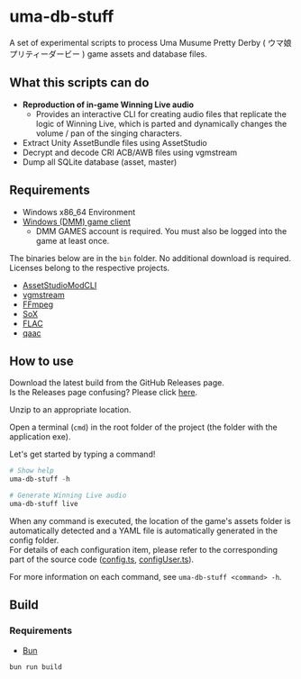 # uma-db-stuff

A set of experimental scripts to process Uma Musume Pretty Derby ( ウマ娘 プリティーダービー ) game assets and database files.

## What this scripts can do

- **Reproduction of in-game Winning Live audio**
  - Provides an interactive CLI for creating audio files that replicate the logic of Winning Live, which is parted and dynamically changes the volume / pan of the singing characters.
- Extract Unity AssetBundle files using AssetStudio
- Decrypt and decode CRI ACB/AWB files using vgmstream
- Dump all SQLite database (asset, master)

## Requirements

- Windows x86_64 Environment
- [Windows (DMM) game client](https://dmg.umamusume.jp/)
  - DMM GAMES account is required. You must also be logged into the game at least once.

The binaries below are in the `bin` folder. No additional download is required.  
Licenses belong to the respective projects.

- [AssetStudioModCLI](https://github.com/aelurum/AssetStudio/)
- [vgmstream](https://vgmstream.org/)
- [FFmpeg](https://ffmpeg.org/)
- [SoX](https://sourceforge.net/projects/sox/)
- [FLAC](https://xiph.org/flac/)
- [qaac](https://github.com/nu774/qaac/)

## How to use

Download the latest build from the GitHub Releases page.  
Is the Releases page confusing? Please click [here](https://gitload.net/daydreamer-json/uma-db-stuff/).

Unzip to an appropriate location.

Open a terminal (`cmd`) in the root folder of the project (the folder with the application exe).

Let's get started by typing a command!

```powershell
# Show help
uma-db-stuff -h

# Generate Winning Live audio
uma-db-stuff live
```

When any command is executed, the location of the game's assets folder is automatically detected and a YAML file is automatically generated in the config folder.  
For details of each configuration item, please refer to the corresponding part of the source code ([config.ts](/src/utils/config.ts), [configUser.ts](/src/utils/configUser.ts)).

For more information on each command, see `uma-db-stuff <command> -h`.

## Build

### Requirements

- [Bun](https://bun.sh/)

```
bun run build
```
